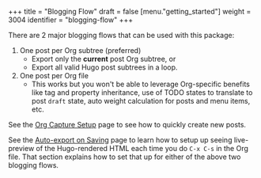 +++
title = "Blogging Flow"
draft = false
[menu."getting_started"]
  weight = 3004
  identifier = "blogging-flow"
+++

There are 2 major blogging flows that can be used with this package:

1.  One post per Org subtree (preferred)
    -   Export only the **current** post Org subtree, or
    -   Export all valid Hugo post subtrees in a loop.
2.  One post per Org file
    -   This works but you won't be able to leverage Org-specific
        benefits like tag and property inheritance, use of TODO states to
        translate to post `draft` state, auto weight calculation for
        posts and menu items, etc.

See the [Org Capture Setup](/doc/org-capture-setup) page to see how
to quickly create new posts.

See the [Auto-export on Saving](/doc/auto-export-on-saving) page to
learn how to setup up seeing live-preview of the Hugo-rendered HTML
each time you do `C-x C-s` in the Org file. That section explains how
to set that up for either of the above two blogging flows.
